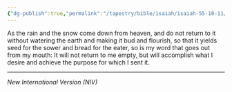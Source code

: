 ```yaml
---
{"dg-publish":true,"permalink":"/tapestry/bible/isaiah/isaiah-55-10-11/","title":"Isaiah 55:10–11","hide":true,"tags":["bible-verse","bible-verse"],"dgHomeLink":true,"dgShowLocalGraph":true,"dgEnableSearch":true}
---
```


As the rain and the snow come down from heaven, and do not return to it without watering the earth and making it bud and flourish, so that it yields seed for the sower and bread for the eater, so is my word that goes out from my mouth: It will not return to me empty, but will accomplish what I desire and achieve the purpose for which I sent it.

---
*New International Version (NIV)*